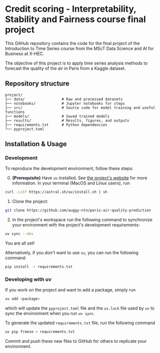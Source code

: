 # Credit scoring - Interpretability, Stability and Fairness course final project

This GitHub repository contains the code for the final project of the Introduction to Time Series course from the MScT Data Science and AI for Business at X-HEC.

The objective of this project is to apply time series analysis methods to forecast the quality of the air in Paris from a Kaggle dataset.

## Repository structure
```
project/
├── data/                 # Raw and processed datasets
├── notebooks/            # Jupyter notebooks for steps
├── src/                  # Source code for model training and useful functions
├── models/               # Saved trained models
├── results/              # Results, figures, and outputs
├── requirements.txt      # Python dependencies
└── pyproject.toml
```



## Installation & Usage

### Development
To reproduce the development environment, follow these steps:

0. **(Prerequisite)** Have ```uv``` installed. See [the project's website](https://docs.astral.sh/uv/) for more information. In your terminal (MacOS and Linux users), run 
```zsh
curl -LsSf https://astral.sh/uv/install.sh | sh
```

1. Clone the project:
```zsh
git clone https://github.com/auggy-ntn/paris-air-quality-prediction
```

2. In the project's workspace run the following command to synchronize your environment with the project's development requirements:
```zsh
uv sync --dev
```
You are all set!

Alternatively, if you don't want to use ```uv```, you can run the following command:
```zsh
pip install -r requirements.txt
```

### Developing with uv

If you work on the project and want to add a package, simply run
```zsh
uv add <package>
``` 
which will update the ```pyproject.toml``` file and the ```uv.lock``` file used by ```uv``` to sync the environment when you run ```uv sync```.

To generate the updated ```requirements.txt``` file, run the following command
```zsh
uv pip freeze > requirements.txt
```

Commit and push these new files to GitHub for others to replicate your environment.